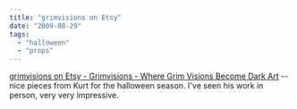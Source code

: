 ```yaml
---
title: "grimvisions on Etsy"
date: "2009-08-29"
tags: 
  - "halloween"
  - "props"
---
```


[grimvisions on Etsy - Grimvisions - Where Grim Visions Become Dark Art](http://www.etsy.com/shop.php?user_id=5226478) -- nice pieces from Kurt for the halloween season. I've seen his work in person, very very impressive.
